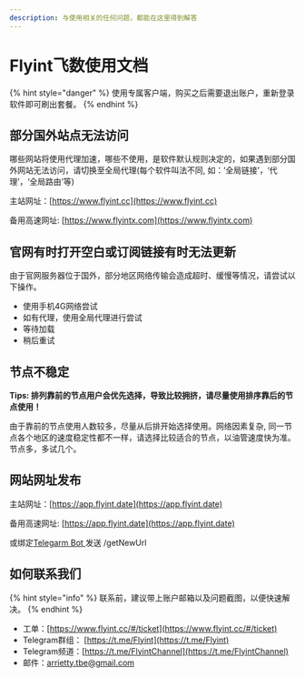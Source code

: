 ```yaml
---
description: 与使用相关的任何问题，都能在这里得到解答
---
```


# Flyint飞数使用文档

{% hint style="danger" %}
使用专属客户端，购买之后需要退出账户，重新登录软件即可刷出套餐。
{% endhint %}

## 部分国外站点无法访问

哪些网站将使用代理加速，哪些不使用，是软件默认规则决定的，如果遇到部分国外网站无法访问，请切换至全局代理(每个软件叫法不同, 如：‘全局链接’，‘代理’，‘全局路由’等)

主站网址：[https://www.flyint.cc](https://www.flyint.cc)

备用高速网址: [https://www.flyintx.com](https://www.flyintx.com)

## 官网有时打开空白或订阅链接有时无法更新

由于官网服务器位于国外，部分地区网络传输会造成超时、缓慢等情况，请尝试以下操作。

* 使用手机4G网络尝试
* 如有代理，使用全局代理进行尝试
* 等待加载
* 稍后重试

## 节点不稳定

**Tips: 排列靠前的节点用户会优先选择，导致比较拥挤，请尽量使用排序靠后的节点使用！**

由于靠前的节点使用人数较多，尽量从后排开始选择使用。网络因素复杂, 同一节点各个地区的速度稳定性都不一样，请选择比较适合的节点，以油管速度快为准。节点多，多试几个。

## 网站网址发布

主站网址：[https://app.flyint.date](https://app.flyint.date)

备用高速网址: [https://app.flyint.date](https://app.flyint.date)

或绑定[Telegarm Bot ](faq/telegram\_bot.md#bang-ding)发送 /getNewUrl

## 如何联系我们

{% hint style="info" %}
联系前，建议带上账户邮箱以及问题截图，以便快速解决。
{% endhint %}

* 工单：[https://www.flyint.cc/#/ticket](https://www.flyint.cc/#/ticket)
* Telegram群组： [https://t.me/Flyint](https://t.me/Flyint)
* Telegram频道：[https://t.me/FlyintChannel](https://t.me/FlyintChannel)
* 邮件：arrietty.tbe@gmail.com
